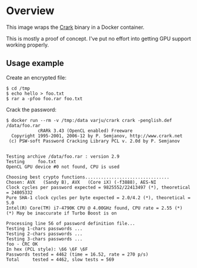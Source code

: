 Overview
========

This image wraps the [Crark](http://www.crark.net/) binary in a Docker container.

This is mostly a proof of concept.  I've put no effort into getting GPU support working properly.


Usage example
-------------

Create an encrypted file:

```
$ cd /tmp
$ echo hello > foo.txt
$ rar a -pfoo foo.rar foo.txt
```

Crack the password:

```
$ docker run --rm -v /tmp:/data varju/crark crark -penglish.def /data/foo.rar
            cRARk 3.43 (OpenCL enabled) Freeware
  Copyright 1995-2001, 2006-12 by P. Semjanov, http://www.crark.net
 (c) PSW-soft Password Cracking Library PCL v. 2.0d by P. Semjanov


Testing archive /data/foo.rar : version 2.9
Testing     foo.txt
OpenCL GPU device #0 not found, CPU is used

Choosing best crypto functions................................
Chosen: AVX   (Sandy B), AVX   (Core iX) (-f3888), AES-NI
Clock cycles per password expected = 9825552/22413497 (*), theoretical = 24805332
Pure SHA-1 clock cycles per byte expected = 2.0/4.2 (*), theoretical = 5.0
Intel(R) Core(TM) i7-4790K CPU @ 4.00GHz found, CPU rate = 2.55 (*)
(*) May be inaccurate if Turbo Boost is on

Processing line 56 of password definition file...
Testing 1-chars passwords ...
Testing 2-chars passwords ...
Testing 3-chars passwords ...
foo - CRC OK
In hex (PCL style): \66 \6F \6F
Passwords tested = 4462 (time = 16.52, rate = 270 p/s)
Total     tested = 4462, slow tests = 569
```

